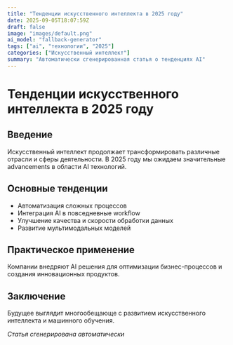 ```yaml
---
title: "Тенденции искусственного интеллекта в 2025 году"
date: 2025-09-05T18:07:59Z
draft: false
image: "images/default.png"
ai_model: "fallback-generator"
tags: ["ai", "технологии", "2025"]
categories: ["Искусственный интеллект"]
summary: "Автоматически сгенерированная статья о тенденциях AI"
---
```


# Тенденции искусственного интеллекта в 2025 году

## Введение
Искусственный интеллект продолжает трансформировать различные отрасли и сферы деятельности. В 2025 году мы ожидаем значительные advancements в области AI технологий.

## Основные тенденции
- Автоматизация сложных процессов
- Интеграция AI в повседневные workflow
- Улучшение качества и скорости обработки данных
- Развитие мультимодальных моделей

## Практическое применение
Компании внедряют AI решения для оптимизации бизнес-процессов и создания инновационных продуктов.

## Заключение
Будущее выглядит многообещающе с развитием искусственного интеллекта и машинного обучения.

*Статья сгенерирована автоматически*

